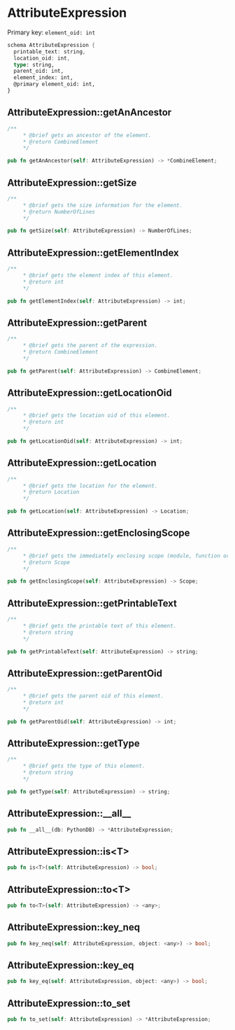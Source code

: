 # AttributeExpression

Primary key: `element_oid: int`

```rust
schema AttributeExpression {
  printable_text: string,
  location_oid: int,
  type: string,
  parent_oid: int,
  element_index: int,
  @primary element_oid: int,
}
```
## AttributeExpression::getAnAncestor

```rust
/**
     * @brief gets an ancestor of the element.
     * @return CombineElement 
     */
```
```rust
pub fn getAnAncestor(self: AttributeExpression) -> *CombineElement;
```
## AttributeExpression::getSize

```rust
/**
     * @brief gets the size information for the element.
     * @return NumberOfLines
     */
```
```rust
pub fn getSize(self: AttributeExpression) -> NumberOfLines;
```
## AttributeExpression::getElementIndex

```rust
/**
     * @brief gets the element index of this element.
     * @return int
     */
```
```rust
pub fn getElementIndex(self: AttributeExpression) -> int;
```
## AttributeExpression::getParent

```rust
/**
     * @brief gets the parent of the expression.
     * @return CombineElement 
     */
```
```rust
pub fn getParent(self: AttributeExpression) -> CombineElement;
```
## AttributeExpression::getLocationOid

```rust
/**
     * @brief gets the location oid of this element.
     * @return int
     */
```
```rust
pub fn getLocationOid(self: AttributeExpression) -> int;
```
## AttributeExpression::getLocation

```rust
/**
     * @brief gets the location for the element.
     * @return Location
     */
```
```rust
pub fn getLocation(self: AttributeExpression) -> Location;
```
## AttributeExpression::getEnclosingScope

```rust
/**
     * @brief gets the immediately enclosing scope (module, function or class) whose body contains this statement.
     * @return Scope 
     */
```
```rust
pub fn getEnclosingScope(self: AttributeExpression) -> Scope;
```
## AttributeExpression::getPrintableText

```rust
/**
     * @brief gets the printable text of this element.
     * @return string
     */
```
```rust
pub fn getPrintableText(self: AttributeExpression) -> string;
```
## AttributeExpression::getParentOid

```rust
/**
     * @brief gets the parent oid of this element.
     * @return int
     */
```
```rust
pub fn getParentOid(self: AttributeExpression) -> int;
```
## AttributeExpression::getType

```rust
/**
     * @brief gets the type of this element.
     * @return string
     */
```
```rust
pub fn getType(self: AttributeExpression) -> string;
```
## AttributeExpression::\_\_all\_\_

```rust
pub fn __all__(db: PythonDB) -> *AttributeExpression;
```
## AttributeExpression::is\<T\>

```rust
pub fn is<T>(self: AttributeExpression) -> bool;
```
## AttributeExpression::to\<T\>

```rust
pub fn to<T>(self: AttributeExpression) -> <any>;
```
## AttributeExpression::key\_neq

```rust
pub fn key_neq(self: AttributeExpression, object: <any>) -> bool;
```
## AttributeExpression::key\_eq

```rust
pub fn key_eq(self: AttributeExpression, object: <any>) -> bool;
```
## AttributeExpression::to\_set

```rust
pub fn to_set(self: AttributeExpression) -> *AttributeExpression;
```
